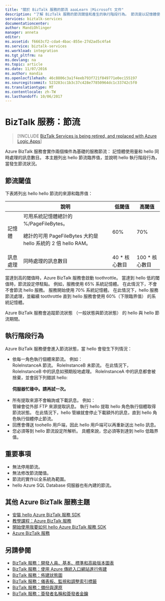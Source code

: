 ```yaml
---
title: "關於 BizTalk 服務的節流 aaaLearn |Microsoft 文件"
description: "了解 BizTalk 服務的節流閾值和產生的執行階段行為。 節流是以記憶體使用量和訊息數為依據。 MABS，WABS"
services: biztalk-services
documentationcenter: 
author: MandiOhlinger
manager: anneta
editor: 
ms.assetid: f6663cf2-cda4-4bac-855e-27d2ad5c4fa4
ms.service: biztalk-services
ms.workload: integration
ms.tgt_pltfrm: na
ms.devlang: na
ms.topic: article
ms.date: 11/07/2016
ms.author: mandia
ms.openlocfilehash: 46c8806c3a1f4eeb793f721f849771e0ec155197
ms.sourcegitcommit: 523283cc1b3c37c428e77850964dc1c33742c5f0
ms.translationtype: MT
ms.contentlocale: zh-TW
ms.lasthandoff: 10/06/2017
---
```

# <a name="biztalk-services-throttling"></a>BizTalk 服務：節流

> [!INCLUDE [BizTalk Services is being retired, and replaced with Azure Logic Apps](../../includes/biztalk-services-retirement.md)]

Azure BizTalk 服務會實作兩個條件為基礎的服務節流： 記憶體使用量和 hello 同時處理的訊息數目。 本主題列出 hello 節流臨界值，並說明 hello 執行階段行為，當發生節流狀況。

## <a name="throttling-thresholds"></a>節流閾值
下表將列出 hello hello 節流的來源和臨界值：

|  | 說明 | 低閾值 | 高閾值 |
| --- | --- | --- | --- |
| 記憶體 |可用系統記憶體總計的 %/PageFileBytes。 <p><p>總計的可用 PageFileBytes 大約是 hello 系統的 2 倍 hello RAM。 |60% |70% |
| 訊息處理 |同時處理的訊息數目 |40 * 核心數目 |100 * 核心數目 |

當達到高的閾值時，Azure BizTalk 服務會啟動 toothrottle。 當達到 hello 低的閾值時，節流設定停駐點。 例如，服務使用 65% 系統記憶體。 在此情況下，不會不會節流 hello 服務。 服務開始使用 70% 系統記憶體。 在此情況下，hello 服務節流處理，並繼續 toothrottle 直到 hello 服務會使用 60%（下限臨界值） 的系統記憶體。

Azure BizTalk 服務會追蹤節流狀態 （一般狀態與節流狀態） 的 hello 與 hello 節流期間。

## <a name="runtime-behavior"></a>執行階段行為
Azure BizTalk 服務便會進入節流狀態，當 hello 會發生下列情況：

* 依每一角色執行個體來節流。 例如：<br/>
  RoleInstanceA 節流。 RoleInstanceB 未節流。 在此情況下，RoleInstanceB 中的訊息如預期般地處理。 RoleInstanceA 中的訊息都會被捨棄，並會因下列錯誤 hello:<br/><br/>
  **伺服器忙碌中。請再試一次。**<br/><br/>
* 所有提取來源不會輪詢或下載訊息。 例如：<br/>
  管線會從外部 FTP 來源提取訊息。 執行 hello 提取 hello 角色執行個體取得節流狀態。 在此情況下，hello 管線就會停止下載額外的訊息，直到 hello 角色執行個體停止節流。
* 回應會傳送 toohello 用戶端，因此 hello 用戶端可以再重新送出 hello 訊息。
* 您必須等到 hello 節流設定所解析。 具體來說，您必須等到達到 hello 低臨界值。

## <a name="important-notes"></a>重要事項
* 無法停用節流。
* 無法修改節流閾值。
* 節流的實作以全系統為範圍。
* hello Azure SQL Database 伺服器也有內建的節流。

## <a name="additional-azure-biztalk-services-topics"></a>其他 Azure BizTalk 服務主題
* [安裝 hello Azure BizTalk 服務 SDK](http://go.microsoft.com/fwlink/p/?LinkID=241589)<br/>
* [教學課程：Azure BizTalk 服務](http://go.microsoft.com/fwlink/p/?LinkID=236944)<br/>
* [開始使用我要如何 hello Azure BizTalk 服務 SDK](http://go.microsoft.com/fwlink/p/?LinkID=302335)<br/>
* [Azure BizTalk 服務](http://go.microsoft.com/fwlink/p/?LinkID=303664)<br/>

## <a name="see-also"></a>另請參閱
* [BizTalk 服務：開發人員、基本、標準和高級版本圖表](http://go.microsoft.com/fwlink/p/?LinkID=302279)<br/>
* [BizTalk 服務：使用 Azure 傳統入口網站進行佈建](http://go.microsoft.com/fwlink/p/?LinkID=302280)<br/>
* [BizTalk 服務：佈建狀態圖](http://go.microsoft.com/fwlink/p/?LinkID=329870)<br/>
* [BizTalk 服務：儀表板、監視和調整索引標籤](http://go.microsoft.com/fwlink/p/?LinkID=302281)<br/>
* [BizTalk 服務：備份與還原](http://go.microsoft.com/fwlink/p/?LinkID=329873)<br/>
* [BizTalk 服務：簽發者名稱和簽發者金鑰](http://go.microsoft.com/fwlink/p/?LinkID=303941)<br/>

